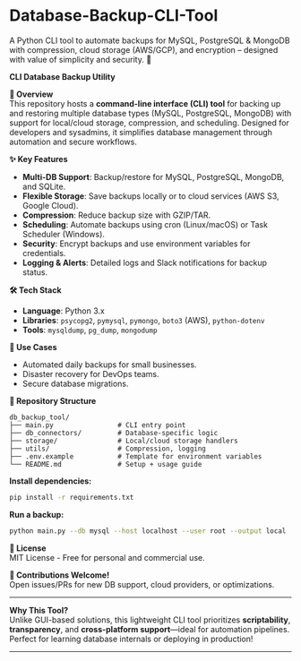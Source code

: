 # Database-Backup-CLI-Tool
A Python CLI tool to automate backups for MySQL, PostgreSQL &amp; MongoDB with compression, cloud storage (AWS/GCP), and encryption – designed with value of simplicity and security. 🚀

**CLI Database Backup Utility**  

**🔧 Overview**  
This repository hosts a **command-line interface (CLI) tool** for backing up and restoring multiple database types (MySQL, PostgreSQL, MongoDB) with support for local/cloud storage, compression, and scheduling. Designed for developers and sysadmins, it simplifies database management through automation and secure workflows.  

**✨ Key Features**  
- **Multi-DB Support**: Backup/restore for MySQL, PostgreSQL, MongoDB, and SQLite.  
- **Flexible Storage**: Save backups locally or to cloud services (AWS S3, Google Cloud).  
- **Compression**: Reduce backup size with GZIP/TAR.  
- **Scheduling**: Automate backups using cron (Linux/macOS) or Task Scheduler (Windows).  
- **Security**: Encrypt backups and use environment variables for credentials.  
- **Logging & Alerts**: Detailed logs and Slack notifications for backup status.  

**🛠️ Tech Stack**  
- **Language**: Python 3.x  
- **Libraries**: `psycopg2`, `pymysql`, `pymongo`, `boto3` (AWS), `python-dotenv`  
- **Tools**: `mysqldump`, `pg_dump`, `mongodump`  

**🚀 Use Cases**  
- Automated daily backups for small businesses.  
- Disaster recovery for DevOps teams.  
- Secure database migrations.  

**📂 Repository Structure**  
```
db_backup_tool/  
├── main.py                # CLI entry point  
├── db_connectors/         # Database-specific logic  
├── storage/               # Local/cloud storage handlers  
├── utils/                 # Compression, logging  
├── .env.example           # Template for environment variables  
└── README.md              # Setup + usage guide  
```

**Install dependencies:**  
   ```bash  
   pip install -r requirements.txt  
   ```  
**Run a backup:**  
   ```bash  
   python main.py --db mysql --host localhost --user root --output local  
   ```  

**📜 License**  
MIT License - Free for personal and commercial use.  

**🙌 Contributions Welcome!**  
Open issues/PRs for new DB support, cloud providers, or optimizations.  

---  
**Why This Tool?**  
Unlike GUI-based solutions, this lightweight CLI tool prioritizes **scriptability**, **transparency**, and **cross-platform support**—ideal for automation pipelines. Perfect for learning database internals or deploying in production!  



---  
